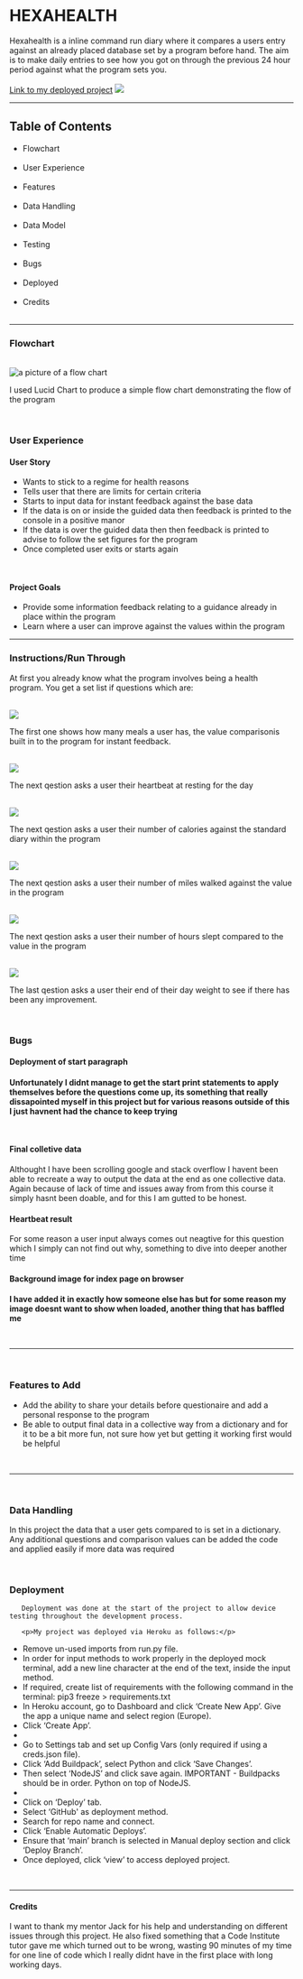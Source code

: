 # HEXAHEALTH
Hexahealth is a inline command run diary where it compares a users entry against an already placed database set by a program before hand. The aim is to make daily entries to see how you got on through the previous 24 hour period against what the program sets you.<br><br>
<a href="https://hexahealth.herokuapp.com/">Link to my deployed project</a>
<img src="#">
<br>
<hr>
<h2>Table of Contents</h2>
  <ul>
  <li>Flowchart</li>
  <br>
  <li>User Experience</li>
  <br>
  <li>Features</li>
  <br>
   <li>Data Handling</li>
  <br>
  <li>Data Model</li>
  <br>
  <li>Testing</li>
  <br>
  <li>Bugs</li>
  <br>
  <li>Deployed</li>
  <br>
  <li>Credits</li>
  <br>
  </ul>
  <hr>
  <h3>Flowchart</h3>
  <br>
  <img src="images/flow-chart.png" alt="a picture of a flow chart">
  <p>I used Lucid Chart to produce a simple flow chart demonstrating the flow of the program</p>
  <br>
  
  <h3>User Experience</h3>
  <h4> User Story</h4>
    <ul>
      <li>Wants to stick to a regime for health reasons</li>
      <li>Tells user that there are limits for certain criteria</li>
      <li>Starts to input data for instant feedback against the base data</li>
      <li>If the data is on or inside the guided data then feedback is printed to the console in a positive manor</li>
      <li>If the data is over the guided data then then feedback is printed to advise to follow the set figures for the program</li>
      <li>Once completed user exits or starts again</li>
  </ul>
  <br>
  <h4>Project Goals</h4>
  <ul>
    <li>Provide some information feedback relating to a guidance already in place within the program</li>
    <li>Learn where a user can improve against the values within the program</li>
  </ul>
 <hr>
  
  <h3>Instructions/Run Through</h3>
    <p>At first you already know what the program involves being a health program. You get a set list if questions which are:</p><br>
  <img src="images/number-meals.png"><br>
  <p>The first one shows how many meals a user has, the value comparisonis built in to the program for instant feedback.</p>
  <br>
  <img src="images/heartbeat.png"><br>
  <p>The next qestion asks a user their heartbeat at resting for the day</p>
  <br>
  <img src="images/number-calories.png"><br>
  <p>The next qestion asks a user their number of calories against the standard diary within the program</p>
  <br>
  <img src="images/number-miles.png"><br>
  <p>The next qestion asks a user their number of miles walked against the value in the program</p>
  <br>
  <img src="images/hours-slept.png"><br>
  <p>The next qestion asks a user their number of hours slept compared to the value in the program</p>
  <br>
  <img src="images/daily-weight.png"><br>
  <p>The last qestion asks a user their end of their day weight to see if there has been any improvement.</p>
  <br>
  
  <h3>Bugs</h3>
  <h4>Deployment of start paragraph<h4>
  <p>Unfortunately I didnt manage to get the start print statements to apply themselves before the questions come up, its something that really dissapointed myself in this project but for various reasons outside of this I just havnent had the chance to keep trying</p>
  <br>
  <h4>Final colletive data</h4>
  <p>Althought I have been scrolling google and stack overflow I havent been able to recreate a way to output the data at the end as one collective data. Again because of lack of time and issues away from from this course it simply hasnt been doable, and for this I am gutted to be honest.</p> 
  <h4>Heartbeat result</h4>
  <p>For some reason a user input always comes out neagtive for this question which I simply can not find out why, something to dive into deeper another time</p>
     <h4>Background image for index page on browser<h4>
      <p>I have added it in exactly how someone else has but for some reason my image doesnt want to show when loaded, another thing that has baffled me</p>
       <br>
       <hr>
  
  <br>
       <h3>Features to Add</h3>
       <ul>
       <li>Add the ability to share your details before questionaire and add a personal response to the program</li>
       <li>Be able to output final data in a collective way from a dictionary and for it to be a bit more fun, not sure how yet but getting it working first would be helpful</li>
       </ul>
      <br>
  <hr>
         <br>
       <h3>Data Handling</h3>
        <p> In this project the data that a user gets compared to is set in a dictionary. Any additional questions and comparison values can be added the code and applied easily if more data was required</p>
       <br>
       <h3>Deployment</h3>
       
       Deployment was done at the start of the project to allow device testing throughout the development process.

       <p>My project was deployed via Heroku as follows:</p>
<ul>
       <li>Remove un-used imports from run.py file.</li>
        <li>In order for input methods to work properly in the deployed mock terminal, add a new line character at the end of the text, inside the input method.</li>
        <li>If required, create list of requirements with the following command in the terminal: pip3 freeze > requirements.txt</li>
        <li>In Heroku account, go to Dashboard and click ‘Create New App’. Give the app a unique name and select region (Europe).</li>
        <li>Click ‘Create App’.<li>
        <li>Go to Settings tab and set up Config Vars (only required if using a creds.json file).</li>
       <li>Click ‘Add Buildpack’, select Python and click ‘Save Changes’.</li>
        <li>Then select ‘NodeJS’ and click save again. IMPORTANT - Buildpacks should be in order. Python on top of NodeJS.<li>
       <li>Click on ‘Deploy’ tab.</li>
       <li>Select ‘GitHub' as deployment method.</li>
       <li>Search for repo name and connect.</li>
       <li>Click ‘Enable Automatic Deploys’.</li>
        <li>Ensure that ‘main’ branch is selected in Manual deploy section and click ‘Deploy Branch’.</li>
       <li>Once deployed, click ‘view’ to access deployed project.</li>
       </ul>
       <br>
       <hr>
       <h4>Credits</h4>
       <p> I want to thank my mentor Jack for his help and understanding on different issues through this project. He also fixed something that a Code Institute tutor gave me which turned out to be wrong, wasting 90 minutes of my time for one line of code which I really didnt have in the first place with long working days. </p>
